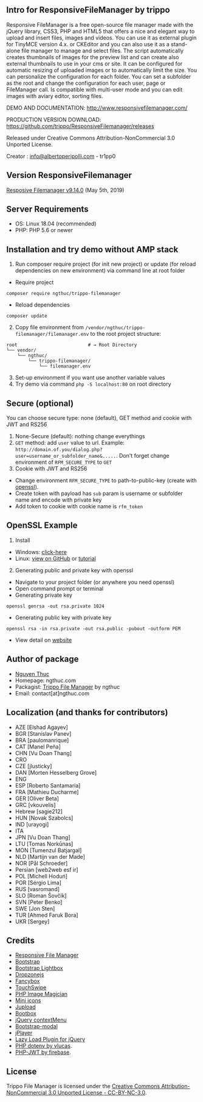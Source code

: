 ## Intro for ResponsiveFileManager by trippo

Responsive FileManager is a free open-source file manager made with the jQuery library, CSS3, PHP and HTML5 that offers a nice and elegant way to upload and insert files, images and videos. You can use it as external plugin for TinyMCE version 4.x. or CKEditor and you can also use it as a stand-alone file manager to manage and select files. The script automatically creates thumbnails of images for the preview list and can create also external thumbnails to use in your cms or site. It can be configured for automatic resizing of uploaded images or to automatically limit the size. You can personalize the configuration for each folder. You can set a subfolder as the root and change the configuration for each user, page or FileManager call. Is compatible with multi-user mode and you can edit images with aviary editor, sorting files.

DEMO AND DOCUMENTATION: http://www.responsivefilemanager.com/

PRODUCTION VERSION DOWNLOAD: https://github.com/trippo/ResponsiveFilemanager/releases

Released under Creative Commons Attribution-NonCommercial 3.0 Unported License.

Creator : info@albertoperipolli.com - tr1pp0

## Version ResponsiveFilemanager
[Resposive Filemanager v9.14.0](https://github.com/trippo/ResponsiveFilemanager/releases/latest) (May 5th, 2019)

## Server Requirements
* OS: Linux 18.04 (recommended)
* PHP: PHP 5.6 or newer

## Installation and try demo without AMP stack
1. Run composer require project (for init new project) or update (for reload dependencies on new environment) via command line at root folder
* Require project
```shell
composer require ngthuc/trippo-filemanager
```
* Reload dependencies
```shell
composer update
```
2. Copy file environment from `/vendor/ngthuc/trippo-filemanager/filemanager.env` to the root project structure:
```shell
root                          # → Root Directory
└── vendor/
    └── ngthuc/
        └── trippo-filemanager/
            └── filemanager.env
```
3. Set-up environment if you want use another variable values
4. Try demo via command `php -S localhost:80` on root directory

## Secure (optional)
You can choose secure type: none (default), GET method and cookie with JWT and RS256
1. None-Secure (default): nothing change everythings
2. `GET` method: add `user` value to url. Example: `http://domain.of.you/dialog.php?user=username_or_subfolder_name&.....`. Don't forget change environment of `RFM_SECURE_TYPE` to `GET`
3. Cookie with JWT and RS256
* Change environment `RFM_SECURE_TYPE` to path-to-public-key (create with [openssl](https://lunar.lyris.com/help/lm_help/12.0/Content/generating_public_and_private_keys.html)).
* Create token with payload has `sub` param is username or subfolder name and encode with private key
* Add token to cookie with cookie name is `rfm_token`

## OpenSSL Example
1. Install
* Windows: [click-here](https://slproweb.com/products/Win32OpenSSL.html)
* Linux: [view on GitHub](https://github.com/openssl/openssl) or [tutorial](https://www.howtoforge.com/tutorial/how-to-install-openssl-from-source-on-linux/)
2. Generating public and private key with openssl
* Navigate to your project folder (or anywhere you need openssl)
* Open command prompt or terminal
* Generating private key
```
openssl genrsa -out rsa.private 1024
```
* Generating public key with private key
```
openssl rsa -in rsa.private -out rsa.public -pubout -outform PEM
```
* View detail on [website](https://lunar.lyris.com/help/lm_help/12.0/Content/generating_public_and_private_keys.html)

## Author of package
* [Nguyen Thuc](https://ngthuc.github.io/)
* Homepage: ngthuc.com
* Packagist: [Trippo File Manager](https://packagist.org/packages/ngthuc/trippo-filemanager) by ngthuc
* Email: contact[at]ngthuc.com

## Localization (and thanks for contributors)

- AZE [Elshad Agayev]
- BGR [Stanislav Panev]
- BRA [paulomanrique]
- CAT [Manel Peña]
- CHN [Vu Doan Thang]
- CRO
- CZE [jlusticky]
- DAN [Morten Hesselberg Grove]
- ENG
- ESP [Roberto Santamaria]
- FRA [Mathieu Ducharme]
- GER [Oliver Beta]
- GRC [vkouvelis]
- Hebrew [sagie212]
- HUN [Novak Szabolcs]
- IND [urayogi]
- ITA
- JPN [Vu Doan Thang]
- LTU [Tomas Norkūnas]
- MON [Tumenzul Batjargal]
- NLD [Martijn van der Made]
- NOR [Pål Schroeder]
- Persian [web2web esf ir]
- POL [Michell Hoduń]
- POR [Sérgio Lima]
- RUS [vasromand]
- SLO [Roman Šovčík]
- SVN [Peter Benko]
- SWE [Jon Sten]
- TUR [Ahmed Faruk Bora]
- UKR [Sergey]

## Credits

- [Responsive File Manager](https://www.responsivefilemanager.com/)
- [Bootstrap](http://twitter.github.io/bootstrap)
- [Bootstrap Lightbox](http://jbutz.github.io/bootstrap-lightbox)
- [Dropzonejs](http://www.dropzonejs.com)
- [Fancybox](http://fancybox.net)
- [TouchSwipe](http://labs.rampinteractive.co.uk/touchSwipe/demos)
- [PHP Image Magician](http://phpimagemagician.jarrodoberto.com)
- [Mini icons](http://www.fatcow.com/free-icons)
- [Jupload](http://jupload.sourceforge.net)
- [Bootbox](http://bootboxjs.com)
- [jQuery contextMenu](https://swisnl.github.io/jQuery-contextMenu/)
- [Bootstrap-modal](https://github.com/jschr/bootstrap-modal)
- [jPlayer](http://jplayer.org)
- [Lazy Load Plugin for jQuery](http://www.appelsiini.net/projects/lazyload)
- [PHP dotenv by vlucas](https://github.com/vlucas/phpdotenv).
- [PHP-JWT by firebase](https://github.com/firebase/php-jwt).

## License
Trippo File Manager is licensed under the [Creative Commons Attribution-NonCommercial 3.0 Unported License - CC-BY-NC-3.0](LICENSE).
